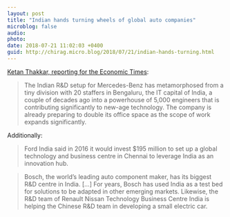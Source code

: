 ```yaml
---
layout: post
title: "Indian hands turning wheels of global auto companies"
microblog: false
audio: 
photo: 
date: 2018-07-21 11:02:03 +0400
guid: http://chirag.micro.blog/2018/07/21/indian-hands-turning.html
---
```

[Ketan Thakkar, reporting for the Economic Times](https://m.economictimes.com/industry/auto/auto-news/indian-hands-turning-wheels-of-global-auto-companies/amp_articleshow/65077276.cms):
> The Indian R&D setup for Mercedes-Benz has metamorphosed from a tiny division with 20 staffers in Bengaluru, the IT capital of India, a couple of decades ago into a powerhouse of 5,000 engineers that is contributing significantly to new-age technology. The company is already preparing to double its office space as the scope of work expands significantly.

Additionally:

> Ford India said in 2016 it would invest $195 million to set up a global technology and business centre in Chennai to leverage India as an innovation hub.

> Bosch, the world’s leading auto component maker, has its biggest R&D centre in India. [...] For years, Bosch has used India as a test bed for solutions to be adapted in other emerging markets. Likewise, the R&D team of Renault Nissan Technology Business Centre India is helping the Chinese R&D team in developing a small electric car.
